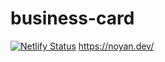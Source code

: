 # business-card
[![Netlify Status](https://api.netlify.com/api/v1/badges/331ab55f-69a1-4829-a8a1-9eb7c327cbeb/deploy-status)](https://app.netlify.com/sites/splendid-beijinho-b141a7/deploys)
https://noyan.dev/
